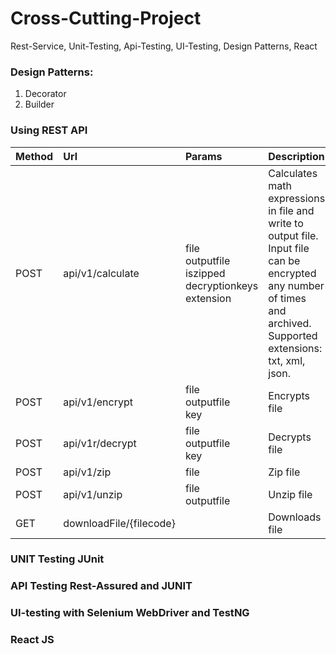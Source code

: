 # Cross-Cutting-Project
Rest-Service, Unit-Testing, Api-Testing, UI-Testing, Design Patterns, React

### Design Patterns:
1. Decorator 
2. Builder


### Using REST API

| Method | Url                     | Params                                                            | Description                                                                                                                                                       |
|:-------|:------------------------|:------------------------------------------------------------------|:------------------------------------------------------------------------------------------------------------------------------------------------------------------|
| POST   | api/v1/calculate        | file<br/>outputfile<br/>iszipped<br/>decryptionkeys<br/>extension | Calculates math expressions in file and write to output file. Input file can be encrypted any number of times and archived. Supported extensions: txt, xml, json. |
| POST   | api/v1/encrypt          | file<br/>outputfile<br/>key                                       | Encrypts file                                                                                                                                                     |
| POST   | api/v1r/decrypt         | file<br/>outputfile<br/>key                                       | Decrypts file                                                                                                                                                     |
| POST   | api/v1/zip              | file                                                              | Zip file                                                                                                                                                          |
| POST   | api/v1/unzip            | file<br/>outputfile                                               | Unzip file                                                                                                                                                        |
| GET    | downloadFile/{filecode} |                                                                   | Downloads file                                                                                                                                                    |

### UNIT Testing JUnit

### API Testing Rest-Assured and JUNIT

### UI-testing with Selenium WebDriver and TestNG

### React JS